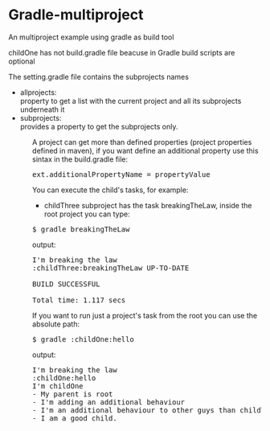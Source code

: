 # Gradle-multiproject

An multiproject example using gradle as build tool

childOne has not build.gradle file beacuse in Gradle build scripts are optional

The setting.gradle file contains the subprojects names
<ul>
<li>allprojects:</li> property to get a list with the current project and all its subprojects underneath it
<li>subprojects:</li> provides a property to get the subprojects only.
<ul>
A project can get more than defined properties (project properties defined in maven), if you want define an additional property use this sintax in the build.gradle file:
<pre>
ext.additionalPropertyName = propertyValue
</pre>

You can execute the child's tasks, for example:
- childThree subproject has the task breakingTheLaw, inside the root project you can type:
<pre>
$ gradle breakingTheLaw
</pre>
output:
<pre>
I'm breaking the law
:childThree:breakingTheLaw UP-TO-DATE

BUILD SUCCESSFUL

Total time: 1.117 secs
</pre>
If you want to run just a project's task from the root you can use the absolute path:
<pre>
$ gradle :childOne:hello
</pre>
output:
<pre>
I'm breaking the law
:childOne:hello
I'm childOne
- My parent is root
- I'm adding an additional behaviour
- I'm an additional behaviour to other guys than childThree
- I am a good child.
</pre>
